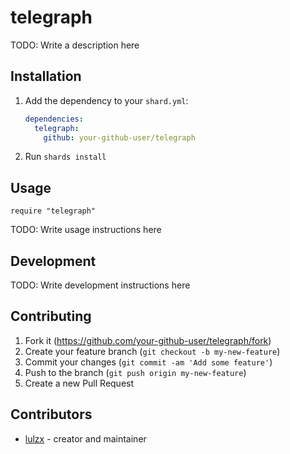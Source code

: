 # telegraph

TODO: Write a description here

## Installation

1. Add the dependency to your `shard.yml`:

   ```yaml
   dependencies:
     telegraph:
       github: your-github-user/telegraph
   ```

2. Run `shards install`

## Usage

```crystal
require "telegraph"
```

TODO: Write usage instructions here

## Development

TODO: Write development instructions here

## Contributing

1. Fork it (<https://github.com/your-github-user/telegraph/fork>)
2. Create your feature branch (`git checkout -b my-new-feature`)
3. Commit your changes (`git commit -am 'Add some feature'`)
4. Push to the branch (`git push origin my-new-feature`)
5. Create a new Pull Request

## Contributors

- [lulzx](https://github.com/your-github-user) - creator and maintainer
